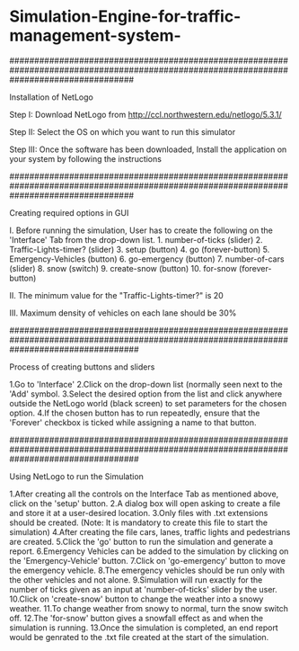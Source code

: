 # Simulation-Engine-for-traffic-management-system-

#########################################################################################################################################

Installation of NetLogo

Step I: Download NetLogo from http://ccl.northwestern.edu/netlogo/5.3.1/ 

Step II: Select the OS on which you want to run this simulator 

Step III: Once the software has been downloaded, Install the application on your system by following the instructions

#########################################################################################################################################

Creating required options in GUI

I. Before running the simulation, User has to create the following on the 'Interface' Tab from the drop-down list.
    1. number-of-ticks (slider)
    2. Traffic-Lights-timer? (slider)
    3. setup (button)
    4. go (forever-button)
    5. Emergency-Vehicles (button)
    6. go-emergency (button)
    7. number-of-cars (slider) 
    8. snow (switch)
    9. create-snow (button)
    10. for-snow (forever-button)


II. The minimum value for the "Traffic-Lights-timer?" is 20

III. Maximum density of vehicles on each lane should be 30%

##########################################################################################################################################

Process of creating buttons and sliders

1.Go to 'Interface'
2.Click on the drop-down list (normally seen next to the 'Add' symbol.
3.Select the desired option from the list and click anywhere outside the NetLogo world (black screen) to set parameters for the chosen option.
4.If the chosen button has to run repeatedly, ensure that the 'Forever' checkbox is ticked while assigning a name to that button.

##########################################################################################################################################

Using NetLogo to run the Simulation

1.After creating all the controls on the Interface Tab as mentioned above, click on the 'setup' button.
2.A dialog box will open asking to create a file and store it at a user-desired location.
3.Only files with .txt extensions should be created. (Note: It is mandatory to create this file to start the simulation)
4.After creating the file cars, lanes, traffic lights and pedestrians are created.
5.Click the 'go' button to run the simulation and generate a report.
6.Emergency Vehicles can be added to the simulation by clicking on the 'Emergency-Vehicle' button.
7.Click on 'go-emergency' button to move the emergency vehicle.
8.The emergency vehicles should be run only with the other vehicles and not alone.
9.Simulation will run exactly for the number of ticks given as an input at 'number-of-ticks' slider by the user.
10.Click on 'create-snow' button to change the weather into a snowy weather.
11.To change weather from snowy to normal, turn the snow switch off.
12.The 'for-snow' button gives a snowfall effect as and when the simulation is running. 
13.Once the simulation is completed, an end report would be genrated to the .txt file created at the start of the simulation.
